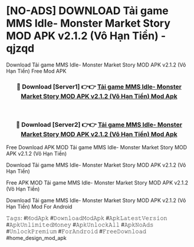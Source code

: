 # [NO-ADS] DOWNLOAD Tải game MMS Idle- Monster Market Story MOD APK v2.1.2 (Vô Hạn Tiền) - qjzqd
Download Tải game MMS Idle- Monster Market Story MOD APK v2.1.2 (Vô Hạn Tiền) Free Mod APK

<div align="center">
<h3>🔴 Download [Server1] 👉👉 <a href="https://apk-comot.site?title=Tải_game_MMS_Idle-_Monster_Market_Story_MOD_APK_v2.1.2_(Vô_Hạn_Tiền)">Tải game MMS Idle- Monster Market Story MOD APK v2.1.2 (Vô Hạn Tiền) Mod Apk</a></h3><br>

<h3>🔴 Download [Server2] 👉👉 <a href="https://apk-comot.site?title=Tải_game_MMS_Idle-_Monster_Market_Story_MOD_APK_v2.1.2_(Vô_Hạn_Tiền)">Tải game MMS Idle- Monster Market Story MOD APK v2.1.2 (Vô Hạn Tiền) Mod Apk</a></h3>
</div>


Free Download APK MOD Tải game MMS Idle- Monster Market Story MOD APK v2.1.2 (Vô Hạn Tiền)

Download Tải game MMS Idle- Monster Market Story MOD APK v2.1.2 (Vô Hạn Tiền) 

Free APK MOD Tải game MMS Idle- Monster Market Story MOD APK v2.1.2 (Vô Hạn Tiền) 

Download Tải game MMS Idle- Monster Market Story MOD APK v2.1.2 (Vô Hạn Tiền) Mod For Android

𝚃𝚊𝚐𝚜: #𝙼𝚘𝚍𝙰𝚙𝚔 #𝙳𝚘𝚠𝚗𝚕𝚘𝚊𝚍𝙼𝚘𝚍𝙰𝚙𝚔 #𝙰𝚙𝚔𝙻𝚊𝚝𝚎𝚜𝚝𝚅𝚎𝚛𝚜𝚒𝚘𝚗 #𝙰𝚙𝚔𝚄𝚗𝚕𝚒𝚖𝚒𝚝𝚎𝚍𝙼𝚘𝚗𝚎𝚢 #𝙰𝚙𝚔𝚄𝚗𝚕𝚘𝚌𝚔𝙰𝚕𝚕 #𝙰𝚙𝚔𝙽𝚘𝙰𝚍𝚜 #𝚄𝚗𝚕𝚘𝚌𝚔𝙿𝚛𝚎𝚖𝚒𝚞𝚖 #𝙵𝚘𝚛𝙰𝚗𝚍𝚛𝚘𝚒𝚍 #𝙵𝚛𝚎𝚎𝙳𝚘𝚠𝚗𝚕𝚘𝚊𝚍 #home_design_mod_apk